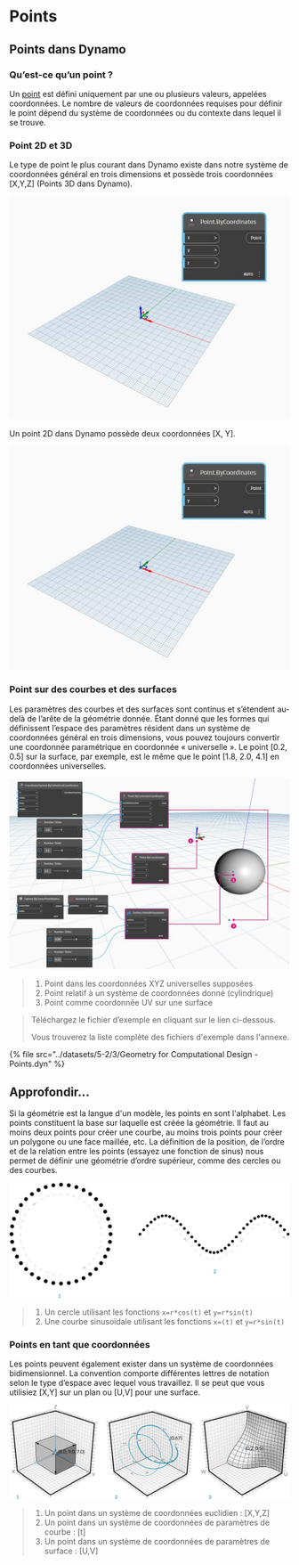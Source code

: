 # Points

## Points dans Dynamo

### Qu’est-ce qu’un point ?

Un [point](3-points.md#deep-dive-into...) est défini uniquement par une ou plusieurs valeurs, appelées coordonnées. Le nombre de valeurs de coordonnées requises pour définir le point dépend du système de coordonnées ou du contexte dans lequel il se trouve.

### Point 2D et 3D

Le type de point le plus courant dans Dynamo existe dans notre système de coordonnées général en trois dimensions et possède trois coordonnées [X,Y,Z] (Points 3D dans Dynamo).

![](../images/5-2/3/points-3dpointindynamo.jpg)

Un point 2D dans Dynamo possède deux coordonnées [X, Y].

![](../images/5-2/3/points-2dpointindynamo.jpg)

### Point sur des courbes et des surfaces

Les paramètres des courbes et des surfaces sont continus et s’étendent au-delà de l’arête de la géométrie donnée. Étant donné que les formes qui définissent l’espace des paramètres résident dans un système de coordonnées général en trois dimensions, vous pouvez toujours convertir une coordonnée paramétrique en coordonnée « universelle ». Le point [0.2, 0.5] sur la surface, par exemple, est le même que le point [1.8, 2.0, 4.1] en coordonnées universelles.

![](../images/5-2/3/points-xyzvscoordsysvsuv.jpg)

> 1. Point dans les coordonnées XYZ universelles supposées
> 2. Point relatif à un système de coordonnées donné (cylindrique)
> 3. Point comme coordonnée UV sur une surface

> Téléchargez le fichier d’exemple en cliquant sur le lien ci-dessous.
>
> Vous trouverez la liste complète des fichiers d'exemple dans l'annexe.

{% file src="../datasets/5-2/3/Geometry for Computational Design - Points.dyn" %}

## Approfondir...

Si la géométrie est la langue d'un modèle, les points en sont l'alphabet. Les points constituent la base sur laquelle est créée la géométrie. Il faut au moins deux points pour créer une courbe, au moins trois points pour créer un polygone ou une face maillée, etc. La définition de la position, de l’ordre et de la relation entre les points (essayez une fonction de sinus) nous permet de définir une géométrie d’ordre supérieur, comme des cercles ou des courbes.

![Point à courbe](../images/5-2/3/PointsAsBuildingBlocks-1.jpg)

> 1. Un cercle utilisant les fonctions `x=r*cos(t)` et `y=r*sin(t)`
> 2. Une courbe sinusoïdale utilisant les fonctions `x=(t)` et `y=r*sin(t)`

### Points en tant que coordonnées

Les points peuvent également exister dans un système de coordonnées bidimensionnel. La convention comporte différentes lettres de notation selon le type d’espace avec lequel vous travaillez. Il se peut que vous utilisiez [X,Y] sur un plan ou [U,V] pour une surface.

![Points en tant que coordonnées](../images/5-2/3/Coordinates.jpg)

> 1. Un point dans un système de coordonnées euclidien : [X,Y,Z]
> 2. Un point dans un système de coordonnées de paramètres de courbe : [t]
> 3. Un point dans un système de coordonnées de paramètres de surface : [U,V]
